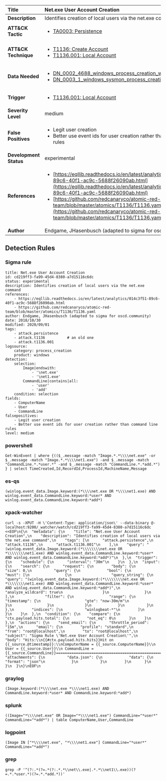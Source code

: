 | Title                    | Net.exe User Account Creation       |
|:-------------------------|:------------------|
| **Description**          | Identifies creation of local users via the net.exe command |
| **ATT&amp;CK Tactic**    |  <ul><li>[TA0003: Persistence](https://attack.mitre.org/tactics/TA0003)</li></ul>  |
| **ATT&amp;CK Technique** | <ul><li>[T1136: Create Account](https://attack.mitre.org/techniques/T1136)</li><li>[T1136.001: Local Account](https://attack.mitre.org/techniques/T1136/001)</li></ul>  |
| **Data Needed**          | <ul><li>[DN_0002_4688_windows_process_creation_with_commandline](../Data_Needed/DN_0002_4688_windows_process_creation_with_commandline.md)</li><li>[DN_0003_1_windows_sysmon_process_creation](../Data_Needed/DN_0003_1_windows_sysmon_process_creation.md)</li></ul>  |
| **Trigger**              | <ul><li>[T1136.001: Local Account](../Triggers/T1136.001.md)</li></ul>  |
| **Severity Level**       | medium |
| **False Positives**      | <ul><li>Legit user creation</li><li>Better use event ids for user creation rather than command line rules</li></ul>  |
| **Development Status**   | experimental |
| **References**           | <ul><li>[https://eqllib.readthedocs.io/en/latest/analytics/014c3f51-89c6-40f1-ac9c-5688f26090ab.html](https://eqllib.readthedocs.io/en/latest/analytics/014c3f51-89c6-40f1-ac9c-5688f26090ab.html)</li><li>[https://github.com/redcanaryco/atomic-red-team/blob/master/atomics/T1136/T1136.yaml](https://github.com/redcanaryco/atomic-red-team/blob/master/atomics/T1136/T1136.yaml)</li></ul>  |
| **Author**               | Endgame, JHasenbusch (adapted to sigma for oscd.community) |


## Detection Rules

### Sigma rule

```
title: Net.exe User Account Creation
id: cd219ff3-fa99-45d4-8380-a7d15116c6dc
status: experimental
description: Identifies creation of local users via the net.exe command
references:
    - https://eqllib.readthedocs.io/en/latest/analytics/014c3f51-89c6-40f1-ac9c-5688f26090ab.html
    - https://github.com/redcanaryco/atomic-red-team/blob/master/atomics/T1136/T1136.yaml
author: Endgame, JHasenbusch (adapted to sigma for oscd.community)
date: 2018/10/30
modified: 2020/09/01
tags:
    - attack.persistence
    - attack.t1136          # an old one
    - attack.t1136.001
logsource:
    category: process_creation
    product: windows
detection:
    selection:
        Image|endswith: 
            - '\net.exe'
            - '\net1.exe'
        CommandLine|contains|all: 
            - 'user'
            - 'add'
    condition: selection
fields:
    - ComputerName
    - User
    - CommandLine
falsepositives:
    - Legit user creation
    - Better use event ids for user creation rather than command line rules
level: medium

```





### powershell
    
```
Get-WinEvent | where {(($_.message -match "Image.*.*\\\\net.exe" -or $_.message -match "Image.*.*\\\\net1.exe") -and $_.message -match "CommandLine.*.*user.*" -and $_.message -match "CommandLine.*.*add.*") } | select TimeCreated,Id,RecordId,ProcessId,MachineName,Message
```


### es-qs
    
```
(winlog.event_data.Image.keyword:(*\\\\net.exe OR *\\\\net1.exe) AND winlog.event_data.CommandLine.keyword:*user* AND winlog.event_data.CommandLine.keyword:*add*)
```


### xpack-watcher
    
```
curl -s -XPUT -H \'Content-Type: application/json\' --data-binary @- localhost:9200/_watcher/watch/cd219ff3-fa99-45d4-8380-a7d15116c6dc <<EOF\n{\n  "metadata": {\n    "title": "Net.exe User Account Creation",\n    "description": "Identifies creation of local users via the net.exe command",\n    "tags": [\n      "attack.persistence",\n      "attack.t1136",\n      "attack.t1136.001"\n    ],\n    "query": "(winlog.event_data.Image.keyword:(*\\\\\\\\net.exe OR *\\\\\\\\net1.exe) AND winlog.event_data.CommandLine.keyword:*user* AND winlog.event_data.CommandLine.keyword:*add*)"\n  },\n  "trigger": {\n    "schedule": {\n      "interval": "30m"\n    }\n  },\n  "input": {\n    "search": {\n      "request": {\n        "body": {\n          "size": 0,\n          "query": {\n            "bool": {\n              "must": [\n                {\n                  "query_string": {\n                    "query": "(winlog.event_data.Image.keyword:(*\\\\\\\\net.exe OR *\\\\\\\\net1.exe) AND winlog.event_data.CommandLine.keyword:*user* AND winlog.event_data.CommandLine.keyword:*add*)",\n                    "analyze_wildcard": true\n                  }\n                }\n              ],\n              "filter": {\n                "range": {\n                  "timestamp": {\n                    "gte": "now-30m/m"\n                  }\n                }\n              }\n            }\n          }\n        },\n        "indices": [\n          "winlogbeat-*"\n        ]\n      }\n    }\n  },\n  "condition": {\n    "compare": {\n      "ctx.payload.hits.total": {\n        "not_eq": 0\n      }\n    }\n  },\n  "actions": {\n    "send_email": {\n      "throttle_period": "15m",\n      "email": {\n        "profile": "standard",\n        "from": "root@localhost",\n        "to": "root@localhost",\n        "subject": "Sigma Rule \'Net.exe User Account Creation\'",\n        "body": "Hits:\\n{{#ctx.payload.hits.hits}}Hit on {{_source.@timestamp}}:\\nComputerName = {{_source.ComputerName}}\\n        User = {{_source.User}}\\n CommandLine = {{_source.CommandLine}}================================================================================\\n{{/ctx.payload.hits.hits}}",\n        "attachments": {\n          "data.json": {\n            "data": {\n              "format": "json"\n            }\n          }\n        }\n      }\n    }\n  }\n}\nEOF\n
```


### graylog
    
```
(Image.keyword:(*\\\\net.exe *\\\\net1.exe) AND CommandLine.keyword:*user* AND CommandLine.keyword:*add*)
```


### splunk
    
```
((Image="*\\\\net.exe" OR Image="*\\\\net1.exe") CommandLine="*user*" CommandLine="*add*") | table ComputerName,User,CommandLine
```


### logpoint
    
```
(Image IN ["*\\\\net.exe", "*\\\\net1.exe"] CommandLine="*user*" CommandLine="*add*")
```


### grep
    
```
grep -P '^(?:.*(?=.*(?:.*.*\\net\\.exe|.*.*\\net1\\.exe))(?=.*.*user.*)(?=.*.*add.*))'
```



